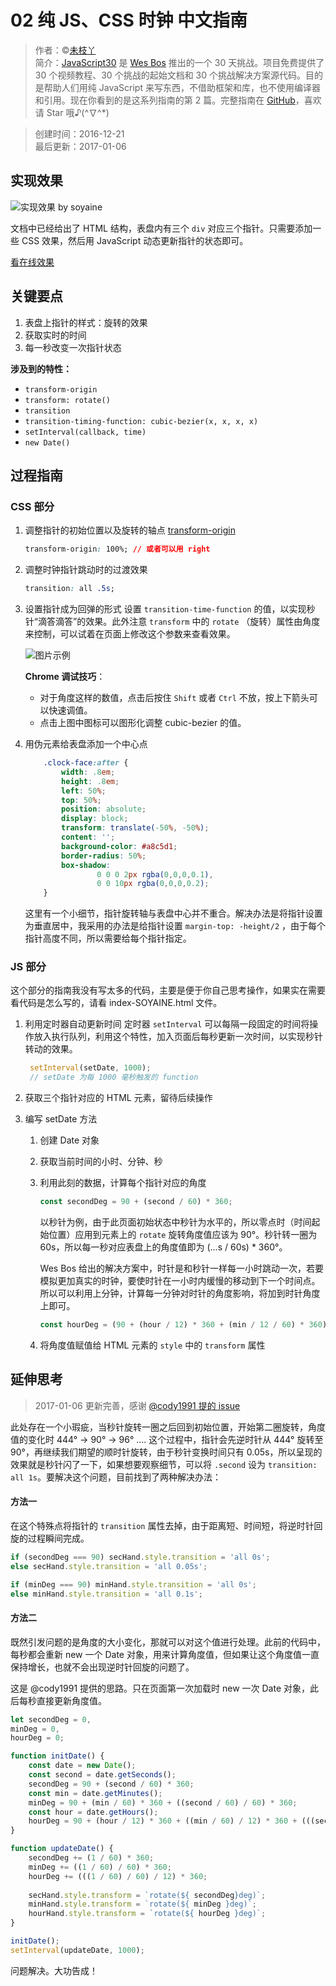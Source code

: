 # 02 纯 JS、CSS 时钟 中文指南

> 作者：©[未枝丫](https://github.com/soyaine)  
> 简介：[JavaScript30](https://javascript30.com) 是 [Wes Bos](https://github.com/wesbos) 推出的一个 30 天挑战。项目免费提供了 30 个视频教程、30 个挑战的起始文档和 30 个挑战解决方案源代码。目的是帮助人们用纯 JavaScript 来写东西，不借助框架和库，也不使用编译器和引用。现在你看到的是这系列指南的第 2 篇。完整指南在 [GitHub](https://github.com/soyaine/JavaScript30)，喜欢请 Star 哦♪(^∇^*)

> 创建时间：2016-12-21    
最后更新：2017-01-06

## 实现效果

![实现效果 by soyaine](https://cl.ly/0y1C2T1z3p2R/Screen%20recording%202016-12-23%20at%2012.30.25%20PM.gif)

文档中已经给出了 HTML 结构，表盘内有三个 `div` 对应三个指针。只需要添加一些 CSS 效果，然后用 JavaScript 动态更新指针的状态即可。

[看在线效果](http://soyaine.github.io/JavaScript30/02%20-%20JS%20%2B%20CSS%20Clock/index-SOYAINE.html)

## 关键要点

1. 表盘上指针的样式：旋转的效果
2. 获取实时的时间
3. 每一秒改变一次指针状态

**涉及到的特性：**
- `transform-origin`
- `transform: rotate()`
- `transition`
- `transition-timing-function: cubic-bezier(x, x, x, x)`
- `setInterval(callback, time)`
- `new Date()`

## 过程指南

### CSS 部分

1. 调整指针的初始位置以及旋转的轴点
    [transform-origin](https://developer.mozilla.org/en-US/docs/Web/CSS/transform-origin)
    
    ```css
    transform-origin: 100%; // 或者可以用 right
    ```

2. 调整时钟指针跳动时的过渡效果
    ```css
    transition: all .5s;
    ```

3. 设置指针成为回弹的形式
	设置 `transition-time-function` 的值，以实现秒针“滴答滴答”的效果。此外注意 `transform` 中的 `rotate` （旋转）属性由角度来控制，可以试着在页面上修改这个参数来查看效果。
	
    ![图片示例](https://cl.ly/33260X2a0K41/Screen%20recording%202016-12-21%20at%2010.35.13%20AM.gif)
	
	**Chrome 调试技巧**：
	- 对于角度这样的数值，点击后按住 `Shift` 或者 `Ctrl` 不放，按上下箭头可以快速调值。
	- 点击上图中图标可以图形化调整 cubic-bezier 的值。

4. 用伪元素给表盘添加一个中心点
    ```css
        .clock-face:after {
            width: .8em;
            height: .8em;
            left: 50%;
            top: 50%;
            position: absolute;
            display: block;
            transform: translate(-50%, -50%);
            content: '';
            background-color: #a8c5d1;
            border-radius: 50%;
            box-shadow:
                    0 0 0 2px rgba(0,0,0,0.1),
                    0 0 10px rgba(0,0,0,0.2);
        }
    ```
	
	这里有一个小细节，指针旋转轴与表盘中心并不重合。解决办法是将指针设置为垂直居中，我采用的办法是给指针设置 `margin-top: -height/2` ，由于每个指针高度不同，所以需要给每个指针指定。
	
### JS 部分

这个部分的指南我没有写太多的代码，主要是便于你自己思考操作，如果实在需要看代码是怎么写的，请看 index-SOYAINE.html 文件。

1. 利用定时器自动更新时间
	定时器 `setInterval` 可以每隔一段固定的时间将操作放入执行队列，利用这个特性，加入页面后每秒更新一次时间，以实现秒针转动的效果。
	
	```javascript
	 setInterval(setDate, 1000);
	 // setDate 为每 1000 毫秒触发的 function
	 ```
	
2. 获取三个指针对应的 HTML 元素，留待后续操作
	
3. 编写 setDate 方法
	1. 创建 Date 对象
	2. 获取当前时间的小时、分钟、秒
	3. 利用此刻的数据，计算每个指针对应的角度
		```javascript
		const secondDeg = 90 + (second / 60) * 360;
		```
		以秒针为例，由于此页面初始状态中秒针为水平的，所以零点时（时间起始位置）应用到元素上的 `rotate` 旋转角度值应该为 90°。秒针转一圈为 60s，所以每一秒对应表盘上的角度值即为 (...s / 60s) * 360°。
		
		Wes Bos 给出的解决方案中，时针是和秒针一样每一小时跳动一次，若要模拟更加真实的时钟，要使时针在一小时内缓慢的移动到下一个时间点。所以可以利用上分钟，计算每一分钟对时针的角度影响，将加到时针角度上即可。
		
		```javascript
		const hourDeg = (90 + (hour / 12) * 360 + (min / 12 / 60) * 360);
		```
		
	4. 将角度值赋值给 HTML 元素的 `style` 中的 `transform` 属性

## 延伸思考

> 2017-01-06 更新完善，感谢 [@cody1991 提的 issue](https://github.com/soyaine/JavaScript30/issues/1) 

此处存在一个小瑕疵，当秒针旋转一圈之后回到初始位置，开始第二圈旋转，角度值的变化时 444° → 90° → 96° .... 这个过程中，指针会先逆时针从 444° 旋转至 90°，再继续我们期望的顺时针旋转，由于秒针变换时间只有 0.05s，所以呈现的效果就是秒针闪了一下，如果想要观察细节，可以将 `.second` 设为 `transition: all 1s`。要解决这个问题，目前找到了两种解决办法：

#### 方法一

在这个特殊点将指针的 `transition` 属性去掉，由于距离短、时间短，将逆时针回旋的过程瞬间完成。

```js
if (secondDeg === 90) secHand.style.transition = 'all 0s';
else secHand.style.transition = 'all 0.05s';

if (minDeg === 90) minHand.style.transition = 'all 0s';
else minHand.style.transition = 'all 0.1s';
```

#### 方法二

既然引发问题的是角度的大小变化，那就可以对这个值进行处理。此前的代码中，每秒都会重新 new 一个 Date 对象，用来计算角度值，但如果让这个角度值一直保持增长，也就不会出现逆时针回旋的问题了。

这是 @cody1991 提供的思路。只在页面第一次加载时 new 一次 Date 对象，此后每秒直接更新角度值。

```js
let secondDeg = 0,
minDeg = 0,
hourDeg = 0;

function initDate() {
	const date = new Date();
	const second = date.getSeconds();
	secondDeg = 90 + (second / 60) * 360;
	const min = date.getMinutes();
	minDeg = 90 + (min / 60) * 360 + ((second / 60) / 60) * 360;
	const hour = date.getHours();
	hourDeg = 90 + (hour / 12) * 360 + ((min / 60) / 12) * 360 + (((second / 60) / 60) / 12) * 360;
}

function updateDate() {
	secondDeg += (1 / 60) * 360;
	minDeg += ((1 / 60) / 60) * 360;
	hourDeg += (((1 / 60) / 60) / 12) * 360;
	
	secHand.style.transform = `rotate(${ secondDeg}deg)`;
	minHand.style.transform = `rotate(${ minDeg }deg)`;
	hourHand.style.transform = `rotate(${ hourDeg }deg)`;
}

initDate();
setInterval(updateDate, 1000);
```

问题解决。大功告成！
